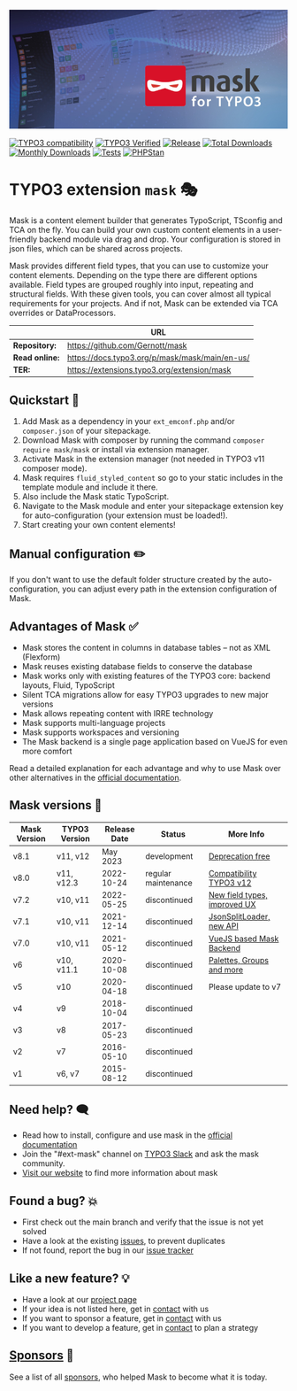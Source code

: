 ![Page and Content masks for TYPO3](Resources/Public/Images/banner.jpg)

[![TYPO3 compatibility](https://img.shields.io/badge/TYPO3-12.4%20%7C%2011.5-ff8700?maxAge=3600&logo=typo3)](https://get.typo3.org/)
[![TYPO3 Verified](https://img.shields.io/badge/TYPO3-verified-ff8700?logo=typo3)](https://typo3.com/typo3-cms/verified-extensions-integrations-for-typo3/extensions/mask-create-custom-content-elements-in-typo3)
[![Release](https://img.shields.io/github/v/release/gernott/mask?sort=semver)](https://extensions.typo3.org/extension/mask/)
[![Total Downloads](https://poser.pugx.org/mask/mask/d/total.svg)](https://packagist.org/packages/mask/mask)
[![Monthly Downloads](https://poser.pugx.org/mask/mask/d/monthly)](https://packagist.org/packages/mask/mask)
[![Tests](https://img.shields.io/github/actions/workflow/status/Gernott/mask/tests.yaml?branch=main)](https://github.com/Gernott/mask/actions/workflows/tests.yaml)
[![PHPStan](https://img.shields.io/badge/PHPStan-enabled-brightgreen.svg?style=flat)](https://github.com/phpstan/phpstan)

# TYPO3 extension `mask` :performing_arts:

Mask is a content element builder that generates TypoScript, TSconfig and TCA on
the fly. You can build your own custom content elements in a user-friendly
backend module via drag and drop. Your configuration is stored in json files,
which can be shared across projects.

Mask provides different field types, that you can use to
customize your content elements. Depending on the type there are different
options available. Field types are grouped roughly into input, repeating and
structural fields. With these given tools, you can cover almost all typical
requirements for your projects. And if not, Mask can be extended
via TCA overrides or DataProcessors.

|                  | URL                                            |
|------------------|------------------------------------------------|
| **Repository:**  | https://github.com/Gernott/mask                |
| **Read online:** | https://docs.typo3.org/p/mask/mask/main/en-us/ |
| **TER:**         | https://extensions.typo3.org/extension/mask    |

## Quickstart :rocket:

1. Add Mask as a dependency in your `ext_emconf.php` and/or `composer.json` of your sitepackage.
2. Download Mask with composer by running the command `composer require mask/mask` or install via extension manager.
3. Activate Mask in the extension manager (not needed in TYPO3 v11 composer mode).
4. Mask requires `fluid_styled_content` so go to your static includes in the template module and include it there.
5. Also include the Mask static TypoScript.
6. Navigate to the Mask module and enter your sitepackage extension key for auto-configuration (your extension must be loaded!).
7. Start creating your own content elements!

## Manual configuration :pencil2:

If you don't want to use the default folder structure created by the auto-configuration, you can adjust every path in
the extension configuration of Mask.

## Advantages of Mask :white_check_mark:

* Mask stores the content in columns in database tables – not as XML (Flexform)
* Mask reuses existing database fields to conserve the database
* Mask works only with existing features of the TYPO3 core: backend layouts, Fluid, TypoScript
* Silent TCA migrations allow for easy TYPO3 upgrades to new major versions
* Mask allows repeating content with IRRE technology
* Mask supports multi-language projects
* Mask supports workspaces and versioning
* The Mask backend is a single page application based on VueJS for even more comfort

Read a detailed explanation for each advantage and why to use Mask over other alternatives in the [official documentation](https://docs.typo3.org/p/mask/mask/main/en-us/Introduction/Index.html).

## Mask versions :calendar:

| Mask Version | TYPO3 Version | Release Date | Status              | More Info                                                                                              |
|--------------|---------------|--------------|---------------------|--------------------------------------------------------------------------------------------------------|
| v8.1         | v11, v12      | May 2023     | development         | [Deprecation free](https://docs.typo3.org/p/mask/mask/main/en-us/ChangeLog/8.1/Index.html)             |
| v8.0         | v11, v12.3    | 2022-10-24   | regular maintenance | [Compatibility TYPO3 v12](https://docs.typo3.org/p/mask/mask/main/en-us/ChangeLog/8.0/Index.html)      |
| v7.2         | v10, v11      | 2022-05-25   | discontinued        | [New field types, improved UX](https://docs.typo3.org/p/mask/mask/main/en-us/ChangeLog/7.2/Index.html) |
| v7.1         | v10, v11      | 2021-12-14   | discontinued        | [JsonSplitLoader, new API](https://docs.typo3.org/p/mask/mask/main/en-us/ChangeLog/7.1/Index.html)     |
| v7.0         | v10, v11      | 2021-05-12   | discontinued        | [VueJS based Mask Backend](https://docs.typo3.org/p/mask/mask/main/en-us/ChangeLog/7.0/Index.html)     |
| v6           | v10, v11.1    | 2020-10-08   | discontinued        | [Palettes, Groups and more](https://docs.typo3.org/p/mask/mask/main/en-us/ChangeLog/6.0/Index.html)    |
| v5           | v10           | 2020-04-18   | discontinued        | Please update to v7                                                                                    |
| v4           | v9            | 2018-10-04   | discontinued        |                                                                                                        |
| v3           | v8            | 2017-05-23   | discontinued        |                                                                                                        |
| v2           | v7            | 2016-05-10   | discontinued        |                                                                                                        |
| v1           | v6, v7        | 2015-08-12   | discontinued        |                                                                                                        |

## Need help? :left_speech_bubble:

* Read how to install, configure and use mask in the [official documentation](https://docs.typo3.org/p/mask/mask/main/en-us/)
* Join the "#ext-mask" channel on [TYPO3 Slack](https://typo3.slack.com/archives/C0FD5F6P2) and ask the mask community.
* [Visit our website](https://mask.webprofil.at) to find more information about mask

## Found a bug? :boom:

* First check out the main branch and verify that the issue is not yet solved
* Have a look at the existing [issues](https://github.com/gernott/mask/issues/), to prevent duplicates
* If not found, report the bug in our [issue tracker](https://github.com/gernott/mask/issues/new/)

## Like a new feature? :bulb:

* Have a look at our [project page](https://github.com/Gernott/mask/projects/1)
* If your idea is not listed here, get in [contact](https://mask.webprofil.at/imprint/) with us
* If you want to sponsor a feature, get in [contact](https://mask.webprofil.at/imprint/) with us
* If you want to develop a feature, get in [contact](https://mask.webprofil.at/imprint/) to plan a strategy

## [Sponsors](https://docs.typo3.org/p/mask/mask/main/en-us/Sponsors/Index.html) :handshake:

See a list of all [sponsors](https://docs.typo3.org/p/mask/mask/main/en-us/Sponsors/Index.html), who helped Mask to
become what it is today.

